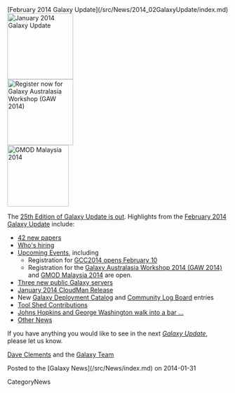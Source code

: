 <div class='newsItemHeader'>[February 2014 Galaxy Update](/src/News/2014_02GalaxyUpdate/index.md)</div>

<div class='right'>
<a href='/src/GalaxyUpdates/2014_02/index.md'><img src="/src/Images/Logos/GalaxyUpdate200.png" alt="January 2014 Galaxy Update" width=150 /></a>
<br />
<a href='/src/GalaxyUpdates/2014_02/index.md#galaxy-australasia-workshop-2014-gaw-2014'><img src="/src/Images/Logos/GAW2014-200.png" alt="Register now for Galaxy Australasia Workshop (GAW 2014)" width="150" /></a><br />
<a href='/src/GalaxyUpdates/2014_02/index.md#gmod-malaysia-2014'><img src="/src/Images/Logos/GMODMalaysia120.png" alt="GMOD Malaysia 2014" width="140" /></a>
</div>

The [25th Edition of Galaxy Update is out](/src/GalaxyUpdates/2014_02/index.md).  Highlights from the [February 2014 Galaxy Update](/src/GalaxyUpdates/2014_02/index.md) include: 

* [42 new papers](/src/GalaxyUpdates/2014_02/index.md#new-papers)
* [Who's hiring](/src/GalaxyUpdates/2014_02/index.md#whos-hiring)
* [Upcoming Events](/src/GalaxyUpdates/2014_02/index.md#events), including
  * Registration for [GCC2014 opens February 10](/src/GalaxyUpdates/2014_02/index.md#gcc2014-june-30---july-2-baltimore)
  * Registration for the [Galaxy Australasia Workshop 2014 (GAW 2014)](/src/GalaxyUpdates/2014_02/index.md#galaxy-australasia-workshop-2014-gaw-2014) and [GMOD Malaysia 2014](/src/GalaxyUpdates/2014_02/index.md#gmod-malaysia-2014) are open.
* [Three new public Galaxy servers](/src/GalaxyUpdates/2014_02/index.md#new-public-servers)
* [January 2014 CloudMan Release](/src/GalaxyUpdates/2014_02/index.md#galaxy-distributions)
* New [Galaxy Deployment Catalog](/src/GalaxyUpdates/2014_02/index.md#galaxy-community-hubs) and [Community Log Board](/src/GalaxyUpdates/2014_02/index.md#galaxy-community-hubs) entries
* [Tool Shed Contributions](/src/GalaxyUpdates/2014_02/index.md#toolshed-contributions) 
* [Johns Hopkins and George Washington walk into a bar ...](/src/GalaxyUpdates/2014_02/index.md#galaxy-is-now-at-johns-hopkins-and-gwu-and-penn-state)
* [Other News](/src/GalaxyUpdates/2014_02/index.md#other-news)

If you have anything you would like to see in the next *[Galaxy Update](/src/GalaxyUpdates/index.md)*, please let us know.

[Dave Clements](/src/DaveClements/index.md) and the [Galaxy Team](/src/GalaxyTeam/index.md)

<div class='newsItemFooter'>Posted to the [Galaxy News](/src/News/index.md) on 2014-01-31 </div>

CategoryNews
